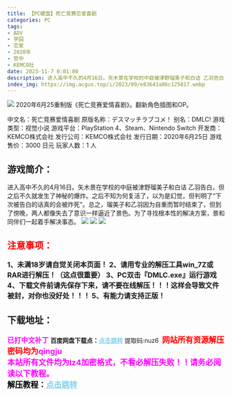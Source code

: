 ```yaml
---
title: 【PC硬盘】死亡竞赛恋爱喜剧
categories: PC
tags:
- ADV
- 学园
- 恋爱
- 2020年
- 官中
- KEMCO社
date: 2023-11-7 0:01:00
description: 进入高中不久的4月16日。矢木景在学校的中庭被津野瑠美子和白诘 乙羽告白，但之后不久就发生了神秘的爆炸。之后不知为何复活了，以为是幻觉，但判明了“下次被告白的话真的会被炸死”。总之，瑠美子和乙羽因为自重而暂时结束了，但到了傍晚，两人都像失去了意识一样逼近了景色。为了寻找根本性的解决方案，景和同伴们一起着手解决事态。
index_img: https://img.acgus.top/i/2023/09/e83641a06c125817.webp
---
```

![](https://img.acgus.top/i/2023/09/e83641a06c125817.webp)
2020年6月25重制版《死亡竞赛爱情喜剧》。翻新角色插图和OP。

中文名：死亡竞赛爱情喜剧
原版名称：デスマッチラブコメ！
别名：DMLC!
游戏类型：视觉小说
游戏平台：PlayStation 4、Steam、Nintendo Switch
开发商：KEMCO株式会社
发行公司：KEMCO株式会社
发行日期：2020年6月25日
游戏售价：3000 日元
玩家人数：1 人

## 游戏简介：
进入高中不久的4月16日。矢木景在学校的中庭被津野瑠美子和白诘 乙羽告白，但之后不久就发生了神秘的爆炸。之后不知为何复活了，以为是幻觉，但判明了“下次被告白的话真的会被炸死”。总之，瑠美子和乙羽因为自重而暂时结束了，但到了傍晚，两人都像失去了意识一样逼近了景色。为了寻找根本性的解决方案，景和同伴们一起着手解决事态。
![](https://img.acgus.top/i/2023/09/aa99ef0bb4125824.webp)
![](https://img.acgus.top/i/2023/09/7de5c817e4125822.webp)
![](https://img.acgus.top/i/2023/09/deaafad48a125819.webp)




## <font color=#FF0000 >注意事项：</font>
<font size=3><b>1、未满18岁请自觉关闭本页面！
2、请用专业的解压工具win_7Z或RAR进行解压！（这点很重要）
3、PC双击『DMLC.exe』运行游戏
4、下载文件前请先保存下来，请不要在线解压！！！这样会导致文件被封，对你也没好处！！！
5、有能力请支持正版！</b></font>

## 下载地址：
<font color=#FF00FF size=3><b>已打中文补丁</b></font>
<b>百度网盘下载点：</b><a href="https://pan.baidu.com/s/1cAqwymINvaWZl_2sd0f6mQ?pwd=nuz6" style="color: #87CEEB;"><b>点击跳转</b></a> 提取码:nuz6
<a style="padding: 0" href="https://post.qingju.org/AD/"><img style="max-width:100%" src="https://img.acgus.top/i/2024/07/478f689b8021d8d499ab43d21acf137a.gif" alt=""></a>
<b><font color=#FF0000 size=4>网站所有资源解压密码均为</b></font><b><font color=#FF00FF size=4>qingju</font><font color=#FF0000 ></font></b><br><b><font color=#FF00FF size=4>本站所有文件均为lz4加密格式，不看必解压失败！！请务必阅读以下教程。</b></font><br><b><font color=#000 size=4>解压教程：</b><a href="https://post.qingju.org/tutorial/000/" style="color: #87CEEB;"><b>点击跳转</b></a>
